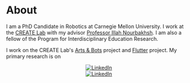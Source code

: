 # [](#header-1)About

I am a PhD Candidate in Robotics at Carnegie Mellon University. I work at the [CREATE Lab](http://www.cmucreatelab.org) with my advisor [Professor Illah Nourbakhsh](http://www.cs.cmu.edu/~illah/). I am also a fellow of the Program for Interdisciplinary Education Research.

I work on the CREATE Lab's [Arts & Bots](http://www.cmucreatelab.org/projects/Arts_&_Bots) project and [Flutter](http://www.cmucreatelab.org/projects/Flutter) project. My primary research is on


<center><a href="https://www.linkedin.com/in/jenncross"><img src="jenncross.github.io/images/linkedin-logo_medium.png" alt="LinkedIn"></a></center>

<center><a href="https://www.linkedin.com/in/jenncross"><img src="jenncross.github.io/images/linkedin-logo_medium.png" alt="LinkedIn"></a></center>
